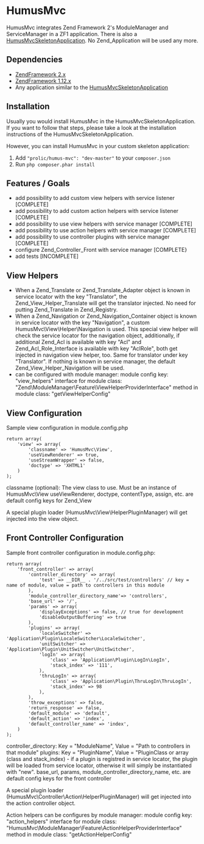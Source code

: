 HumusMvc
====================

HumusMvc integrates Zend Framework 2's ModuleManager and ServiceManager in a ZF1 application. There is also a [HumusMvcSkeletonApplication](https://github.com/prolic/HumusMvcSkeletonApplication). No Zend_Application will be used any more.

Dependencies
------------

 -  [ZendFramework 2.x](https://github.com/zendframework/zf2)
 -  [ZendFramework 1.12.x](http://framework.zend.com)
 -  Any application similar to the
    [HumusMvcSkeletonApplication](https://github.com/prolic/HumusMvcSkeletonApplication)

Installation
------------

Usually you would install HumusMvc in the HumusMvcSkeletonApplication. If you want to follow that steps, please take a look at the installation instructions of the HumusMvcSkeletonApplication.

However, you can install HumusMvc in your custom skeleton application:

 1.  Add `"prolic/humus-mvc": "dev-master"` to your `composer.json`
 2.  Run `php composer.phar install`

Features / Goals
----------------

 - add possibility to add custom view helpers with service listener [COMPLETE]
 - add possibility to add custom action helpers with service listener [COMPLETE]
 - add possibility to use view helpers with service manager [COMPLETE]
 - add possibility to use action helpers with service manager [COMPLETE]
 - add possibility to use controller plugins with service manager [COMPLETE]
 - configure Zend_Controller_Front with service manager [COMPLETE}
 - add tests [INCOMPLETE]

View Helpers
------------

- When a Zend_Translate or Zend_Translate_Adapter object is known in service locator with the key "Translator", the Zend_View_Helper_Translate will get the translator injected. No need for putting Zend_Translate in Zend_Registry.
- When a Zend_Navigation or Zend_Navigation_Container object is known in service locator with the key "Navigation", a custom HumusMvc\View\Helper\Navigation is used. This special view helper will check the service locator for the navigation object, additionally, if additional Zend_Acl is available with key "Acl" and Zend_Acl_Role_Interface is available with key "AclRole", both get injected in navigation view helper, too. Same for translator under key "Translator". If nothing is known in service manager, the default Zend_View_Helper_Navigation will be used.
- can be configured with module manager:
  module config key: "view_helpers"
  interface for module class: "Zend\ModuleManager\Feature\ViewHelperProviderInterface"
  method in module class: "getViewHelperConfig"


View Configuration
------------------

Sample view configuration in module.config.php

    return array(
        'view' => array(
            'classname' => 'HumusMvc\View',
            'useViewRenderer' => true,
            'useStreamWrapper' => false,
            'doctype' => 'XHTML1'
        )
    );

classname (optional): The view class to use. Must be an instance of HumusMvc\View
useViewRenderer, doctype, contentType, assign, etc. are default config keys for Zend_View

A special plugin loader (HumusMvc\View\HelperPluginManager) will get injected into the view object.

Front Controller Configuration
------------------------------

Sample front controller configuration in module.config.php:

    return array(
        'front_controller' => array(
            'controller_directory' => array(
                'test' => __DIR__ . '/../src/test/controllers' // key = name of module, value = path to controllers in this module
            ),
            'module_controller_directory_name'=> 'controllers',
            'base_url' => '/',
            'params' => array(
                'displayExceptions' => false, // true for development
                'disableOutputBuffering' => true
            ),
            'plugins' => array(
                'localeSwitcher' => 'Application\Plugin\LocaleSwitcher\LocaleSwitcher',
                'unitSwitcher' => 'Application\Plugin\UnitSwitcher\UnitSwitcher',
                'logIn' => array(
                    'class' => 'Application\Plugin\LogIn\LogIn',
                    'stack_index' => '111',
                ),
                'thruLogIn' => array(
                    'class' => 'Application\Plugin\ThruLogIn\ThruLogIn',
                    'stack_index' => 98
                ),
            ),
            'throw_exceptions' => false,
            'return_response' => false,
            'default_module' => 'default',
            'default_action' => 'index',
            'default_controller_name' => 'index',
        )
    );

controller_directory: Key = "ModuleName", Value = "Path to controllers in that module"
plugins: Key = "PluginName", Value = "PluginClass or array (class and stack_index) - if a plugin is registred in service locator, the plugin will be loaded from service locator, otherwise it will simply be instantiated with "new".
base_url, params, module_controller_directory_name, etc. are default config keys for the front controller

A special plugin loader (HumusMvc\Controller\Action\HelperPluginManager) will get injected into the action controller object.

Action helpers can be configures by module manager:
module config key: "action_helpers"
interface for module class: "HumusMvc\ModuleManager\Feature\ActionHelperProviderInterface"
method in module class: "getActionHelperConfig"